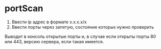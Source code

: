 # portScan

1. Ввести ip адрес в формате х.х.х.х/х
2. Ввести порты через запятую, состояние которых нужно проверить

Выводит в консоль открытые порты и, в случае если открыты порты 80 или 443, версию сервера, если такая имеется.
